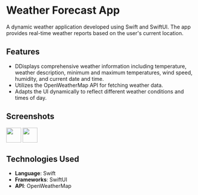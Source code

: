 # Weather Forecast App

A dynamic weather application developed using Swift and SwiftUI. The app provides real-time weather reports based on the user's current location.

## Features

- DDisplays comprehensive weather information including temperature, weather description, minimum and maximum temperatures, wind speed, humidity, and current date and time.
- Utilizes the OpenWeatherMap API for fetching weather data.
- Adapts the UI dynamically to reflect different weather conditions and times of day.

## Screenshots

<img src="![Weather1](https://github.com/user-attachments/assets/d7038869-a906-4dea-aa87-9708c0c6033c)" width="40"/>

<img src="![Weather2](https://github.com/user-attachments/assets/ac30295a-eb97-4228-a180-3a7365ce6d7b)" width="40"/>


## Technologies Used

- **Language**: Swift
- **Frameworks**: SwiftUI
- **API**: OpenWeatherMap
